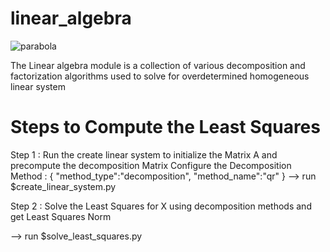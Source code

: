 # linear_algebra

![parabola](https://user-images.githubusercontent.com/26202862/221382371-ef9a2135-6050-4818-b7c3-8b4038597c4b.png)


 
The Linear algebra module is a collection of various decomposition and factorization algorithms
used to solve for overdetermined homogeneous linear system

# Steps to Compute the Least Squares 

Step 1 : Run the create linear system to initialize the Matrix A and precompute the decomposition Matrix
    Configure the Decomposition Method :
    {
    "method_type":"decomposition",
    "method_name":"qr"
}
--> run $create_linear_system.py

Step 2 : Solve the Least Squares for X using decomposition methods and get Least Squares Norm

--> run $solve_least_squares.py


